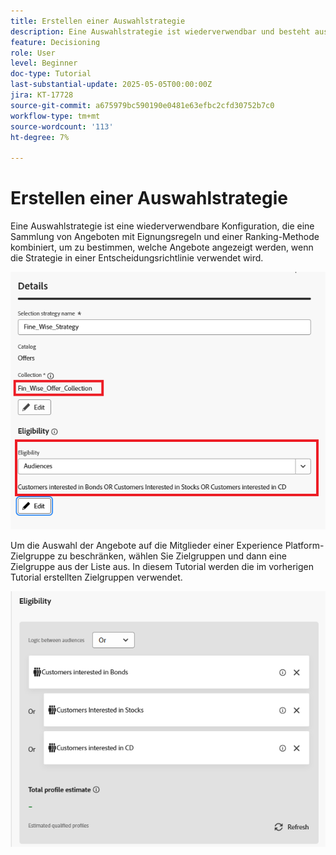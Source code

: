 ```yaml
---
title: Erstellen einer Auswahlstrategie
description: Eine Auswahlstrategie ist wiederverwendbar und besteht aus einer Sammlung, die mit einer Eignungsbegrenzung verknüpft ist, und einer Rangfolgenmethode, um die Angebote zu bestimmen, die angezeigt werden sollen, wenn sie in einer Entscheidungsrichtlinie ausgewählt werden.
feature: Decisioning
role: User
level: Beginner
doc-type: Tutorial
last-substantial-update: 2025-05-05T00:00:00Z
jira: KT-17728
source-git-commit: a675979bc590190e0481e63efbc2cfd30752b7c0
workflow-type: tm+mt
source-wordcount: '113'
ht-degree: 7%

---
```



# Erstellen einer Auswahlstrategie

Eine Auswahlstrategie ist eine wiederverwendbare Konfiguration, die eine Sammlung von Angeboten mit Eignungsregeln und einer Ranking-Methode kombiniert, um zu bestimmen, welche Angebote angezeigt werden, wenn die Strategie in einer Entscheidungsrichtlinie verwendet wird.



![selection-strategy](assets/fine_wise_selection_strategy.png)

Um die Auswahl der Angebote auf die Mitglieder einer Experience Platform-Zielgruppe zu beschränken, wählen Sie Zielgruppen und dann eine Zielgruppe aus der Liste aus. In diesem Tutorial werden die im vorherigen Tutorial erstellten Zielgruppen verwendet.

![selection-strategy-audience](assets/selection-strategy.png)